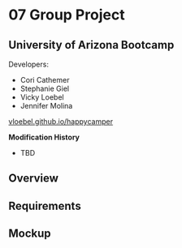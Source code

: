 # 07 Group Project
## University of Arizona Bootcamp  
Developers:
* Cori Cathemer
* Stephanie Giel
* Vicky Loebel
* Jennifer Molina

[vloebel.github.io/happycamper](https://vloebel.github.io/happycamper/) 

**Modification History**  


* TBD 
 

## Overview




## Requirements


## Mockup


